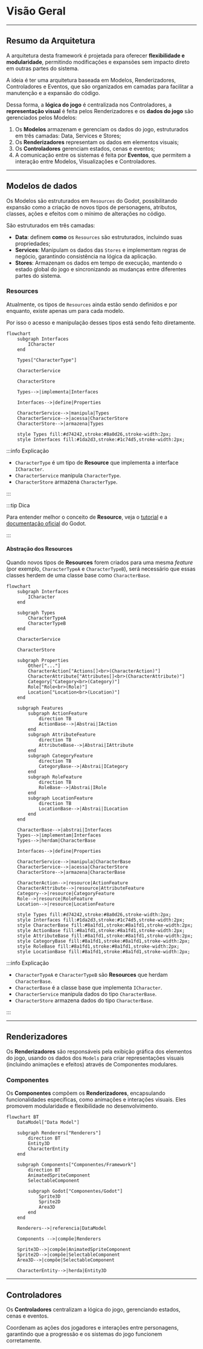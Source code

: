 # Visão Geral

---

## Resumo da Arquitetura

A arquitetura desta framework é projetada para oferecer **flexibilidade e modularidade**, permitindo modificações e expansões sem impacto direto em outras partes do sistema.

A ideia é ter uma arquitetura baseada em Modelos, Renderizadores, Controladores e Eventos, que são organizados em camadas para facilitar a manutenção e a expansão do código.

Dessa forma, a **lógica do jogo** é centralizada nos Controladores, a **representação visual** é feita pelos Renderizadores e os **dados do jogo** são gerenciados pelos Modelos:

1. Os **Modelos** armazenam e gerenciam os dados do jogo, estruturados em três camadas: Data, Services e Stores;
2. Os **Renderizadores** representam os dados em elementos visuais;
3. Os **Controladores** gerenciam estados, cenas e eventos;
4. A comunicação entre os sistemas é feita por **Eventos**, que permitem a interação entre Modelos, Visualizações e Controladores.

---

## Modelos de dados

Os Modelos são estruturados em `Resources` do Godot, possibilitando expansão como a criação de novos tipos de personagens, atributos, classes, ações e efeitos com o mínimo de alterações no código.

São estruturados em três camadas:

- **Data**: definem **como** os `Resources` são estruturados, incluindo suas propriedades;
- **Services**: Manipulam os dados das `Stores` e implementam regras de negócio, garantindo consistência na lógica da aplicação.
- **Stores**: Armazenam os dados em tempo de execução, mantendo o estado global do jogo e sincronizando as mudanças entre diferentes partes do sistema.

### Resources

Atualmente, os tipos de `Resources` ainda estão sendo definidos e por enquanto, existe apenas um para cada modelo.

Por isso o acesso e manipulação desses tipos está sendo feito diretamente.

```mermaid
flowchart
    subgraph Interfaces
        ICharacter
    end

    Types["CharacterType"]

    CharacterService

    CharacterStore

    Types-->|implementa|Interfaces

    Interfaces-->|define|Properties

    CharacterService-->|manipula|Types
    CharacterService-->|acessa|CharacterStore
    CharacterStore-->|armazena|Types

    style Types fill:#d74242,stroke:#8a0d26,stroke-width:2px;
    style Interfaces fill:#1da2d3,stroke:#1c74d5,stroke-width:2px;
```

:::info Explicação

- `CharacterType` é um tipo de **Resource** que implementa a interface `ICharacter`.
- `CharacterService` manipula `CharacterType`.
- `CharacterStore` armazena `CharacterType`.

:::

:::tip Dica

Para entender melhor o conceito de **Resource**, veja o [tutorial](https://docs.godotengine.org/en/stable/tutorials/scripting/resources.html) e a [documentação oficial](https://docs.godotengine.org/en/stable/classes/class_resource.html) do Godot.

:::

#### Abstração dos Resources

Quando novos tipos de **Resources** forem criados para uma mesma _feature_ (por exemplo, `CharacterTypeA` e `CharacterTypeB`), será necessário que essas classes herdem de uma classe base como `CharacterBase`.

```mermaid
flowchart
    subgraph Interfaces
        ICharacter
    end

    subgraph Types
        CharacterTypeA
        CharacterTypeB
    end

    CharacterService

    CharacterStore

    subgraph Properties
        Other["..."]
        CharacterAction["Actions[]<br>(CharacterAction)"]
        CharacterAttribute["Attributes[]<br>(CharacterAttribute)"]
        Category["Category<br>(Category)"]
        Role["Role<br>(Role)"]
        Location["Location<br>(Location)"]
    end

    subgraph Features
        subgraph ActionFeature
            direction TB
            ActionBase-->|Abstrai|IAction
        end
        subgraph AttributeFeature
            direction TB
            AttributeBase-->|Abstrai|IAttribute
        end
        subgraph CategoryFeature
            direction TB
            CategoryBase-->|Abstrai|ICategory
        end
        subgraph RoleFeature
            direction TB
            RoleBase-->|Abstrai|IRole
        end
        subgraph LocationFeature
            direction TB
            LocationBase-->|Abstrai|ILocation
        end
    end

    CharacterBase-->|abstrai|Interfaces
    Types-->|implementam|Interfaces
    Types-->|herdam|CharacterBase

    Interfaces-->|define|Properties

    CharacterService-->|manipula|CharacterBase
    CharacterService-->|acessa|CharacterStore
    CharacterStore-->|armazena|CharacterBase

    CharacterAction-->|resource|ActionFeature
    CharacterAttribute-->|resource|AttributeFeature
    Category-->|resource|CategoryFeature
    Role-->|resource|RoleFeature
    Location-->|resource|LocationFeature

    style Types fill:#d74242,stroke:#8a0d26,stroke-width:2px;
    style Interfaces fill:#1da2d3,stroke:#1c74d5,stroke-width:2px;
    style CharacterBase fill:#8a1fd1,stroke:#8a1fd1,stroke-width:2px;
    style ActionBase fill:#8a1fd1,stroke:#8a1fd1,stroke-width:2px;
    style AttributeBase fill:#8a1fd1,stroke:#8a1fd1,stroke-width:2px;
    style CategoryBase fill:#8a1fd1,stroke:#8a1fd1,stroke-width:2px;
    style RoleBase fill:#8a1fd1,stroke:#8a1fd1,stroke-width:2px;
    style LocationBase fill:#8a1fd1,stroke:#8a1fd1,stroke-width:2px;
```

:::info Explicação

- `CharacterTypeA` e `CharacterTypeB` são **Resources** que herdam `CharacterBase`.
- `CharacterBase` é a classe base que implementa `ICharacter`.
- `CharacterService` manipula dados do tipo `CharacterBase`.
- `CharacterStore` armazena dados do tipo `CharacterBase`.

:::

---

## Renderizadores

Os **Renderizadores** são responsáveis pela exibição gráfica dos elementos do jogo, usando os dados dos `Models` para criar representações visuais (incluindo animações e efeitos) através de Componentes modulares.

### Componentes

Os **Componentes** compõem os **Renderizadores**, encapsulando funcionalidades específicas, como animações e interações visuais. Eles promovem modularidade e flexibilidade no desenvolvimento.

```mermaid
flowchart BT
    DataModel["Data Model"]

    subgraph Renderers["Renderers"]
        direction BT
        Entity3D
        CharacterEntity
    end

    subgraph Components["Componentes/Framework"]
        direction BT
        AnimatedSpriteComponent
        SelectableComponent

        subgraph Godot["Componentes/Godot"]
            Sprite3D
            Sprite2D
            Area3D
        end
    end

    Renderers-->|referencia|DataModel

    Components -->|compõe|Renderers

    Sprite3D-->|compõe|AnimatedSpriteComponent
    Sprite2D-->|compõe|SelectableComponent
    Area3D-->|compõe|SelectableComponent

    CharacterEntity-->|herda|Entity3D
```

---

## Controladores

Os **Controladores** centralizam a lógica do jogo, gerenciando estados, cenas e eventos.

Coordenam as ações dos jogadores e interações entre personagens, garantindo que a progressão e os sistemas do jogo funcionem corretamente.

